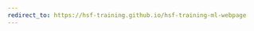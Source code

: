 ```yaml
---
redirect_to: https://hsf-training.github.io/hsf-training-ml-webpage
---
```

<!-- THIS FILE WAS AUTOMATICALLY GENERATED. 
PLEASE CHANGE _redirects.csv AND THEN RUN _redirection_generator.py -->